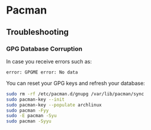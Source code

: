 # Pacman

## Troubleshooting

### GPG Database Corruption

In case you receive errors such as:

```
error: GPGME error: No data
```

You can reset your GPG keys and refresh your database:

```bash
sudo rm -rf /etc/pacman.d/gnupg /var/lib/pacman/sync
sudo pacman-key --init
sudo pacman-key --populate archlinux
sudo pacman -Fyy
sudo -E pacman -Syu
sudo pacman -Syyu
```

